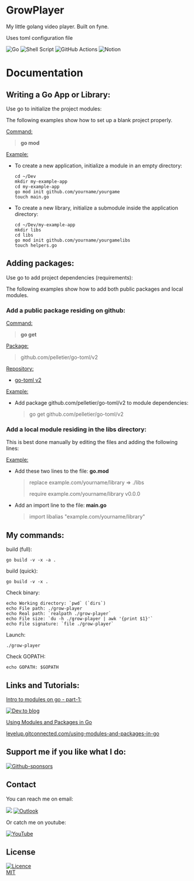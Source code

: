 # GrowPlayer

My little golang video player. Built on fyne.

Uses toml configuration file

<img alt="Go" src="https://img.shields.io/badge/go-%2300ADD8.svg?style=for-the-badge&logo=go&logoColor=white"/>
<img alt="Shell Script" src="https://img.shields.io/badge/shell_script-%23121011.svg?style=for-the-badge&logo=gnu-bash&logoColor=white"/>
<img alt="GitHub Actions" src="https://img.shields.io/badge/githubactions-%232671E5.svg?style=for-the-badge&logo=githubactions&logoColor=white"/>
<img alt="Notion" src="https://img.shields.io/badge/Notion-%23000000.svg?style=for-the-badge&logo=notion&logoColor=white"/>

# Documentation

## Writing a Go App or Library:

Use go to initialize the project modules: 

The following examples show how to set up a blank project properly.

<ins>Command:</ins>

> **go mod**

<ins>Example:</ins>

* To create a new application, initialize a module in an empty directory:
  ```shell
  cd ~/Dev
  mkdir my-example-app
  cd my-example-app
  go mod init github.com/yourname/yourgame
  touch main.go
  ```

* To create a new library, initialize a submodule inside the application directory:
  ```shell
  cd ~/Dev/my-example-app
  mkdir libs
  cd libs
  go mod init github.com/yourname/yourgamelibs
  touch helpers.go
  ```


## Adding packages:

Use go to add project dependencies (requirements):

The following examples show how to add both public packages and local modules.

### Add a public package residing on github:

<ins>Command:</ins>

  > **go get**

<ins>Package:</ins>

  > github.com/pelletier/go-toml/v2

<ins>Repository:</ins>

  * [go-toml v2](https://github.com/pelletier/go-toml/tree/v2)

<ins>Example:</ins>

  * Add package github.com/pelletier/go-toml/v2 to module dependencies:

    > go get github.com/pelletier/go-toml/v2
    
### Add a local module residing in the libs directory:

This is best done manually by editing the files and adding the following lines:

<ins>Example:</ins>

  * Add these two lines to the file: **go.mod**</ins>

    > replace example.com/yourname/library => ./libs
    >
    > require example.com/yourname/library v0.0.0

  * Add an import line to the file: **main.go**</ins>

    > import libalias "example.com/yourname/library"


## My commands:

build (full):
```shell
go build -v -x -a .
```

build (quick):
```shell
go build -v -x .
```

Check binary:
```shell
echo Working directory: `pwd` (`dirs`)
echo File path: ./grow-player
echo Real path: `realpath ./grow-player`
echo File size: `du -h ./grow-player | awk '{print $1}'`
echo File signature: `file ./grow-player`
```

Launch:
```shell
./grow-player
```

Check GOPATH:
```shell
echo GOPATH: $GOPATH
```



## Links and Tutorials:

<ins>Intro to modules on go - part-1:</ins>

<a href="https://dev.to/prassee/intro-to-modules-on-go-part-1-1k77">
<img alt="Dev.to blog" src="https://img.shields.io/badge/dev.to-0A0A0A?style=for-the-badge&logo=dev.to&logoColor=white" >
</a>


<ins>Using Modules and Packages in Go</ins>

<a href="https://levelup.gitconnected.com/using-modules-and-packages-in-go-36a418960556">
levelup.gitconnected.com/using-modules-and-packages-in-go
</a>


## Support me if you like what I do:

<a href="https://ko-fi.com/angelodeath">
<img alt="Github-sponsors" src="https://img.shields.io/badge/sponsor-30363D?style=for-the-badge&logo=GitHub-Sponsors&logoColor=#EA4AAA" />
</a>

## Contact

You can reach me on email:

<a href="mailto:bothagabri@gmail.com?subject=[GitHub]%20GrowPlayer"><img src="https://img.shields.io/badge/gmail-%23DD0031.svg?&style=for-the-badge&logo=gmail&logoColor=white"/></a>
<a href="mailto:angelodeath@outlook.com?subject=[GitHub]%20GrowPlayer"><img alt="Outlook" src="https://img.shields.io/badge/Microsoft_Outlook-0078D4?style=for-the-badge&logo=microsoft-outlook&logoColor=white" /></a>

Or catch me on youtube:

<a href="https://www.youtube.com/channel/UCiXEPksGsnjHrdkJM_BGEKA">
<img alt="YouTube" src="https://img.shields.io/badge/Gabri Botha-%23FF0000.svg?style=for-the-badge&logo=YouTube&logoColor=white"/>
</a>


## License

[![Licence](https://img.shields.io/github/license/Ileriayo/markdown-badges?style=for-the-badge)](./LICENSE)
<br/>
[MIT](./LICENSE)
